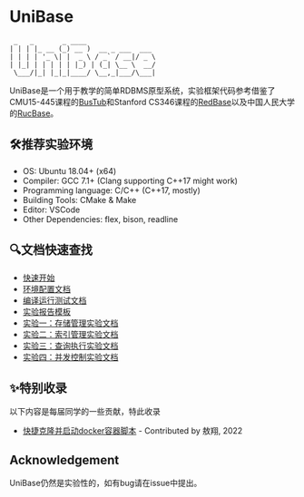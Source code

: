 # UniBase

```
 _   _       _ ____                 
| | | |_ __ (_) __ )  __ _ ___  ___ 
| | | | '_ \| |  _ \ / _` / __|/ _ \
| |_| | | | | | |_) | (_| \__ \  __/
 \___/|_| |_|_|____/ \__,_|___/\___|
```

UniBase是一个用于教学的简单RDBMS原型系统，实验框架代码参考借鉴了CMU15-445课程的[BusTub](https://github.com/cmu-db/bustub)和Stanford CS346课程的[RedBase](https://web.stanford.edu/class/cs346/2015/redbase.html)以及中国人民大学的[RucBase](https://github.com/ruc-deke/rucbase-lab)。

## :hammer_and_wrench:推荐实验环境

 - OS: Ubuntu 18.04+ (x64)
 - Compiler: GCC 7.1+ (Clang supporting C++17 might work)
 - Programming language: C/C++ (C++17, mostly)
 - Building Tools: CMake & Make
 - Editor: VSCode
 - Other Dependencies: flex, bison, readline

## :mag:文档快速查找

- [快速开始](./docs/tutorial.md)
- [环境配置文档](./docs/base-env-setup.md)
- [编译运行测试文档](./docs/compile-run-test.md)
- [实验报告模板](./misc/lab-report-template.doc)
- [实验一：存储管理实验文档](./docs/lab1-doc.md)
- [实验二：索引管理实验文档](./docs/lab2-doc.md)
- [实验三：查询执行实验文档](./docs/lab3-doc.md)
- [实验四：并发控制实验文档](./docs/lab4-doc.md)

## :sparkles:特别收录

以下内容是每届同学的一些贡献，特此收录

- [快捷克隆并启动docker容器脚本](./misc/quick-start.bat) - Contributed by 敖翔, 2022

## Acknowledgement

UniBase仍然是实验性的，如有bug请在issue中提出。
